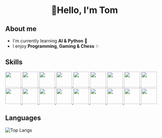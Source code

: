 <!-- https://github.com/ikatyang/emoji-cheat-sheet -->

<h1 align="center">🍰Hello, I'm Tom</h1>

## About me

- I'm currently learning **AI & Python** 🐍
- I enjoy **Programming, Gaming & Chess** ✨

## Skills

<a href="https://www.w3schools.com/html/default.asp">
  <img
    src="https://cdn.jsdelivr.net/gh/devicons/devicon/icons/html5/html5-original.svg"
    width="50"
  />
</a>
<a href="https://www.w3schools.com/css/default.asp">
  <img
    src="https://cdn.jsdelivr.net/gh/devicons/devicon/icons/css3/css3-original.svg"
    width="50"
  />
</a>
<a href="https://www.w3schools.com/js/default.asp">
  <img
    src="https://cdn.jsdelivr.net/gh/devicons/devicon/icons/javascript/javascript-original.svg"
    width="50"
  />
</a>
<a href="https://www.typescriptlang.org/">
  <img
    src="https://cdn.jsdelivr.net/gh/devicons/devicon/icons/typescript/typescript-original.svg"
    width="50"
  />
</a>
<a href="https://reactjs.org/" >
  <img
    src="https://cdn.jsdelivr.net/gh/devicons/devicon/icons/react/react-original.svg"
    width="50"
  />
</a>
<a href="https://threejs.org/">
  <img
    src="https://github.com/tomfanhm/tomfanhm/blob/main/assets/three.svg"
    width="50"
  />
</a>
<a href="https://github.com/">
  <img
    src="https://github.com/tomfanhm/tomfanhm/blob/main/assets/github.svg"
    width="50"
  />
</a>
<a href="https://firebase.google.com/">
  <img
    src="https://cdn.jsdelivr.net/gh/devicons/devicon/icons/firebase/firebase-plain.svg"
    width="50"
  />
</a>
<a href="https://sass-lang.com/">
  <img
    src="https://cdn.jsdelivr.net/gh/devicons/devicon/icons/sass/sass-original.svg"
    width="50"
  />
</a>
<a href="https://code.visualstudio.com/">
  <img
    src="https://cdn.jsdelivr.net/gh/devicons/devicon/icons/vscode/vscode-original.svg"
    width="50"
  />
</a>
<a href="https://wordpress.com/">
  <img
    src="https://cdn.jsdelivr.net/gh/devicons/devicon/icons/wordpress/wordpress-plain.svg"
    width="50"
  />
</a>
<a href="https://getbootstrap.com/">
  <img
    src="https://cdn.jsdelivr.net/gh/devicons/devicon/icons/bootstrap/bootstrap-original.svg"
    width="50"
  />
</a>
<a href="https://tailwindcss.com/">
  <img
    src="https://cdn.jsdelivr.net/gh/devicons/devicon/icons/tailwindcss/tailwindcss-original-wordmark.svg"
    width="50"
  />
</a>
<a href="https://d3js.org/">
  <img
    src="https://cdn.jsdelivr.net/gh/devicons/devicon/icons/d3js/d3js-original.svg"
    width="50"
  />
</a>
<a href="https://nextjs.org/">
  <img
    src="https://cdn.jsdelivr.net/gh/devicons/devicon/icons/nextjs/nextjs-original-wordmark.svg"
    width="50"
  />
</a>
<a href="https://www.opengl.org/">
  <img
    src="https://cdn.jsdelivr.net/gh/devicons/devicon/icons/opengl/opengl-original.svg"
    width="50"
  />
</a>
<a href="https://www.python.org/">
  <img
    src="https://cdn.jsdelivr.net/gh/devicons/devicon/icons/python/python-original.svg"
    width="50"
  />
</a>
<a href="https://www.figma.com/">
  <img
    src="https://cdn.jsdelivr.net/gh/devicons/devicon/icons/figma/figma-original.svg"
    width="50"
  />
 </a>

<!-- ![GitHub stats](https://github-readme-stats.vercel.app/api?username=TomFanHM&show_icons=true&hide_border=true) -->

## Languages

![Top Langs](https://github-readme-stats.vercel.app/api/top-langs/?username=TomFanHM&size_weight=0.5&count_weight=0.5)
